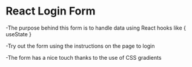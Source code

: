 # React Login Form

-The purpose behind this form is to handle data using React hooks like { useState }

-Try out the form using the instructions on the page to login

-The form has a nice touch thanks to the use of CSS gradients
